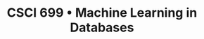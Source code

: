 ---
layout: page
title: CSCI 699 • Machine Learning in Databases
description: CSCI 699 • Spring 2024 • University of Southern California
redirect: https://infolab.usc.edu/csci699/
importance: 2
category: current
---